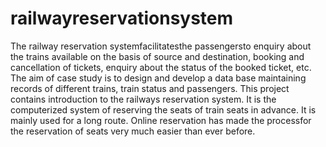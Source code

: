 # railwayreservationsystem
The railway reservation systemfacilitatesthe passengersto enquiry about
the trains available on the basis of source and destination, booking and
cancellation of tickets, enquiry about the status of the booked ticket, etc.
The aim of case study is to design and develop a data base maintaining
records of different trains, train status and passengers. This project
contains introduction to the railways reservation system. It is the
computerized system of reserving the seats of train seats in advance. It is
mainly used for a long route. Online reservation has made the processfor
the reservation of seats very much easier than ever before.
